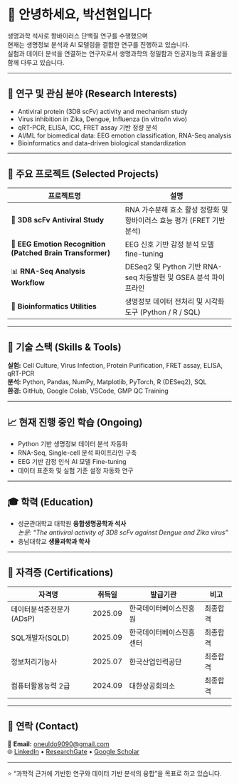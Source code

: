 # 👋 안녕하세요, 박선현입니다
생명과학 석사로 항바이러스 단백질 연구를 수행했으며  
현재는 생명정보 분석과 AI 모델링을 결합한 연구를 진행하고 있습니다.  
실험과 데이터 분석을 연결하는 연구자로서 생명과학의 정밀함과 인공지능의 효율성을 함께 다루고 있습니다.  

---

## 🔬 연구 및 관심 분야 (Research Interests)
- Antiviral protein (3D8 scFv) activity and mechanism study  
- Virus inhibition in Zika, Dengue, Influenza (in vitro/in vivo)  
- qRT-PCR, ELISA, ICC, FRET assay 기반 정량 분석  
- AI/ML for biomedical data: EEG emotion classification, RNA-Seq analysis  
- Bioinformatics and data-driven biological standardization  

---

## 🧠 주요 프로젝트 (Selected Projects)
| 프로젝트명 | 설명 |
|-------------|------|
| 🧬 **3D8 scFv Antiviral Study** | RNA 가수분해 효소 활성 정량화 및 항바이러스 효능 평가 (FRET 기반 분석) | 
| 🧩 **EEG Emotion Recognition (Patched Brain Transformer)** | EEG 신호 기반 감정 분석 모델 fine-tuning | 
| 📊 **RNA-Seq Analysis Workflow** | DESeq2 및 Python 기반 RNA-seq 차등발현 및 GSEA 분석 파이프라인 | 
| 🧪 **Bioinformatics Utilities** | 생명정보 데이터 전처리 및 시각화 도구 (Python / R / SQL) |

---

## 🧰 기술 스택 (Skills & Tools)
**실험:** Cell Culture, Virus Infection, Protein Purification, FRET assay, ELISA, qRT-PCR  
**분석:** Python, Pandas, NumPy, Matplotlib, PyTorch, R (DESeq2), SQL  
**환경:** GitHub, Google Colab, VSCode, GMP QC Training  

---

## 📈 현재 진행 중인 학습 (Ongoing)
- Python 기반 생명정보 데이터 분석 자동화  
- RNA-Seq, Single-cell 분석 파이프라인 구축  
- EEG 기반 감정 인식 AI 모델 Fine-tuning  
- 데이터 표준화 및 실험 기준 설정 자동화 연구  

---

## 🎓 학력 (Education)
- 성균관대학교 대학원 **융합생명공학과 석사**  
  *논문: “The antiviral activity of 3D8 scFv against Dengue and Zika virus”*  
- 충남대학교 **생물과학과 학사**

---

## 🧾 자격증 (Certifications)
| 자격명 | 취득일 | 발급기관 | 비고 |
|--------|--------|-----------|------|
| 데이터분석준전문가(ADsP) | 2025.09 | 한국데이터베이스진흥원 | 최종합격 |
| SQL개발자(SQLD) | 2025.09 | 한국데이터베이스진흥센터 | 최종합격 |
| 정보처리기능사 | 2025.07 | 한국산업인력공단 | 최종합격 |
| 컴퓨터활용능력 2급 | 2024.09 | 대한상공회의소 | 최종합격 |

---

## 💬 연락 (Contact)
📧 **Email:** oneuldo9090@gmail.com  
🌐 [LinkedIn](#) • [ResearchGate](#) • [Google Scholar](#)

---

⭐ “과학적 근거에 기반한 연구와 데이터 기반 분석의 융합”을 목표로 하고 있습니다.
